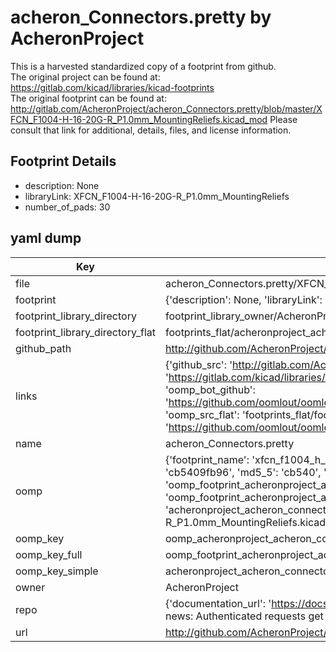 # acheron_Connectors.pretty by AcheronProject  
This is a harvested standardized copy of a footprint from github.  
The original project can be found at:  
https://gitlab.com/kicad/libraries/kicad-footprints  
The original footprint can be found at:
http://gitlab.com/AcheronProject/acheron_Connectors.pretty/blob/master/XFCN_F1004-H-16-20G-R_P1.0mm_MountingReliefs.kicad_mod
Please consult that link for additional, details, files, and license information.  
## Footprint Details
* description: None  
* libraryLink: XFCN_F1004-H-16-20G-R_P1.0mm_MountingReliefs  
* number_of_pads: 30  
## yaml dump  
| Key | Value |  
| --- | --- |  
| file | acheron_Connectors.pretty/XFCN_F1004-H-16-20G-R_P1.0mm_MountingReliefs.kicad_mod |  
| footprint | {'description': None, 'libraryLink': 'XFCN_F1004-H-16-20G-R_P1.0mm_MountingReliefs', 'number_of_pads': 30} |  
| footprint_library_directory | footprint_library_owner/AcheronProject_acheron_Connectors.pretty |  
| footprint_library_directory_flat | footprints_flat/acheronproject_acheron_connectors_xfcn_f1004_h_16_20g_r_p1_0mm_mountingreliefs/working |  
| github_path | http://github.com/AcheronProject/acheron_Connectors.pretty/blob/master/XFCN_F1004-H-16-20G-R_P1.0mm_MountingReliefs.kicad_mod |  
| links | {'github_src': 'http://gitlab.com/AcheronProject/acheron_Connectors.pretty/blob/master/XFCN_F1004-H-16-20G-R_P1.0mm_MountingReliefs.kicad_mod', 'github_src_repo': 'https://gitlab.com/kicad/libraries/kicad-footprints', 'oomp_bot': 'footprints/acheronproject_acheron_connectors_xfcn_f1004_h_16_20g_r_p1_0mm_mountingreliefs/working', 'oomp_bot_github': 'https://github.com/oomlout/oomlout_oomp_footprint_bot/tree/main/footprints/acheronproject_acheron_connectors_xfcn_f1004_h_16_20g_r_p1_0mm_mountingreliefs/working', 'oomp_src_flat': 'footprints_flat/footprints_flat/acheronproject_acheron_connectors_xfcn_f1004_h_16_20g_r_p1_0mm_mountingreliefs/working', 'oomp_src_flat_github': 'https://github.com/oomlout/oomlout_oomp_footprint_src/tree/main/footprints_flat/acheronproject_acheron_connectors_xfcn_f1004_h_16_20g_r_p1_0mm_mountingreliefs/working'} |  
| name | acheron_Connectors.pretty |  
| oomp | {'footprint_name': 'xfcn_f1004_h_16_20g_r_p1_0mm_mountingreliefs', 'library_name': 'acheron_connectors', 'md5': 'cb5409fb96b504f1ddeceda5ac463005', 'md5_10': 'cb5409fb96', 'md5_5': 'cb540', 'md5_6': 'cb5409', 'oomp_key': 'oomp_acheronproject_acheron_connectors_xfcn_f1004_h_16_20g_r_p1_0mm_mountingreliefs', 'oomp_key_extra': 'oomp_footprint_acheronproject_acheron_connectors_xfcn_f1004_h_16_20g_r_p1_0mm_mountingreliefs', 'oomp_key_full': 'oomp_footprint_acheronproject_acheron_connectors_xfcn_f1004_h_16_20g_r_p1_0mm_mountingreliefs_cb5409', 'oomp_key_simple': 'acheronproject_acheron_connectors_xfcn_f1004_h_16_20g_r_p1_0mm_mountingreliefs', 'original_filename': 'acheron_Connectors.pretty/XFCN_F1004-H-16-20G-R_P1.0mm_MountingReliefs.kicad_mod', 'owner_name': 'acheronproject'} |  
| oomp_key | oomp_acheronproject_acheron_connectors_xfcn_f1004_h_16_20g_r_p1_0mm_mountingreliefs |  
| oomp_key_full | oomp_footprint_acheronproject_acheron_connectors_xfcn_f1004_h_16_20g_r_p1_0mm_mountingreliefs |  
| oomp_key_simple | acheronproject_acheron_connectors_xfcn_f1004_h_16_20g_r_p1_0mm_mountingreliefs |  
| owner | AcheronProject |  
| repo | {'documentation_url': 'https://docs.github.com/rest/overview/resources-in-the-rest-api#rate-limiting', 'message': "API rate limit exceeded for 84.66.173.59. (But here's the good news: Authenticated requests get a higher rate limit. Check out the documentation for more details.)"} |  
| url | http://github.com/AcheronProject/acheron_Connectors.pretty |  

